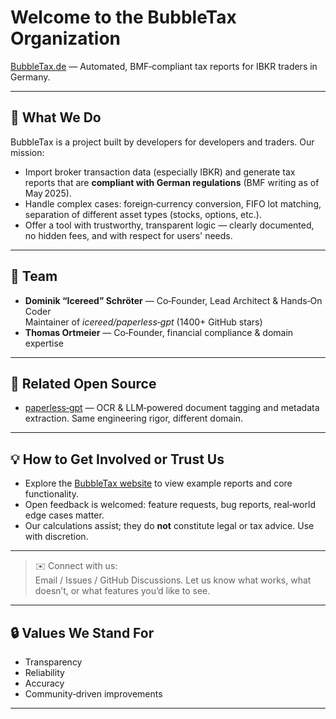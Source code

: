 # Welcome to the BubbleTax Organization

[BubbleTax.de](https://bubbletax.de/?utm_source=github&utm_medium=org_profile&utm_campaign=intro) — Automated, BMF‑compliant tax reports for IBKR traders in Germany.

---

## 🚀 What We Do

BubbleTax is a project built by developers for developers and traders. Our mission:

- Import broker transaction data (especially IBKR) and generate tax reports that are **compliant with German regulations** (BMF writing as of May 2025).
- Handle complex cases: foreign‑currency conversion, FIFO lot matching, separation of different asset types (stocks, options, etc.).
- Offer a tool with trustworthy, transparent logic — clearly documented, no hidden fees, and with respect for users' needs.

---

## 👤 Team

- **Dominik “Icereed” Schröter** — Co‑Founder, Lead Architect & Hands‑On Coder  
  Maintainer of *icereed/paperless‑gpt* (1400+ GitHub stars)
- **Thomas Ortmeier** — Co‑Founder, financial compliance & domain expertise

---

## 🔗 Related Open Source

- [paperless‑gpt](https://github.com/Icereed/paperless-gpt) — OCR & LLM‑powered document tagging and metadata extraction. Same engineering rigor, different domain.

---

## 💡 How to Get Involved or Trust Us

- Explore the [BubbleTax website](https://bubbletax.de/?utm_source=github&utm_medium=org_profile&utm_campaign=link) to view example reports and core functionality.  
- Open feedback is welcomed: feature requests, bug reports, real‑world edge cases matter.  
- Our calculations assist; they do **not** constitute legal or tax advice. Use with discretion.

---

> ✉️ Connect with us:  
> Email / Issues / GitHub Discussions. Let us know what works, what doesn’t, or what features you’d like to see.

---

## 🔒 Values We Stand For

- Transparency  
- Reliability  
- Accuracy  
- Community‑driven improvements  

---

